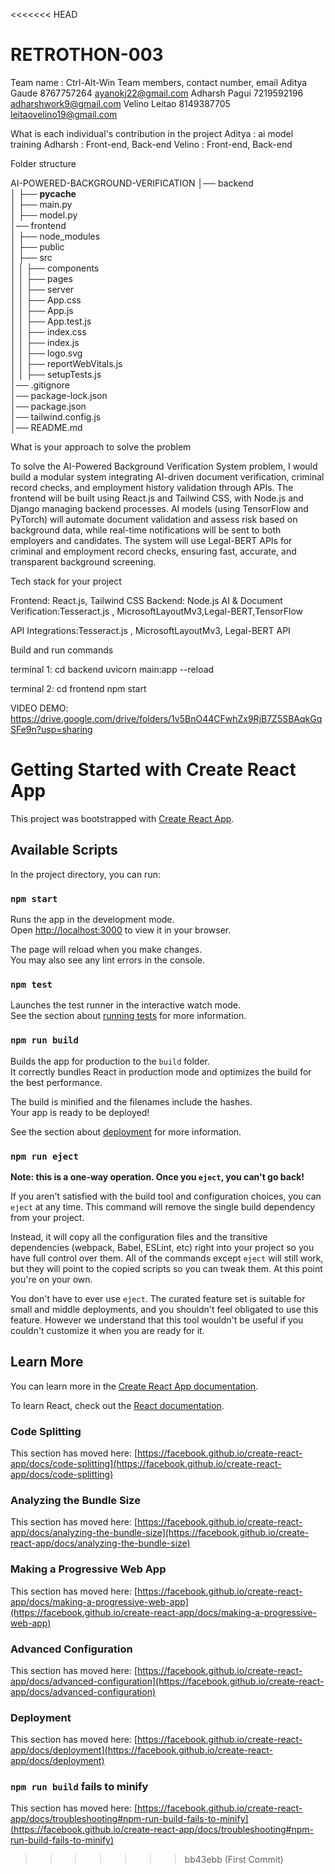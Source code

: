 <<<<<<< HEAD
# RETROTHON-003
Team name : Ctrl-Alt-Win
Team members, contact number, email
Aditya Gaude  8767757264 ayanokj22@gmail.com
Adharsh Pagui 7219592196 adharshwork9@gmail.com
Velino Leitao 8149387705 leitaovelino19@gmail.com

What is each individual's contribution in the project
Aditya : ai model training
Adharsh : Front-end, Back-end
Velino : Front-end, Back-end

Folder structure

AI-POWERED-BACKGROUND-VERIFICATION
│── backend  
│   ├── __pycache__  
│   ├── main.py  
│   ├── model.py  
│── frontend  
│   ├── node_modules  
│   ├── public  
│   ├── src  
│   │   ├── components  
│   │   ├── pages  
│   │   ├── server  
│   │   ├── App.css  
│   │   ├── App.js  
│   │   ├── App.test.js  
│   │   ├── index.css  
│   │   ├── index.js  
│   │   ├── logo.svg  
│   │   ├── reportWebVitals.js  
│   │   ├── setupTests.js  
│── .gitignore  
│── package-lock.json  
│── package.json  
│── tailwind.config.js  
│── README.md  


What is your approach to solve the problem

To solve the AI-Powered Background Verification System problem, I would build a modular system integrating AI-driven document verification, criminal record checks, and employment history validation through APIs. The frontend will be built using React.js and Tailwind CSS, with Node.js and Django managing backend processes. AI models (using TensorFlow and PyTorch) will automate document validation and assess risk based on background data, while real-time notifications will be sent to both employers and candidates. The system will use Legal-BERT APIs for criminal and employment record checks, ensuring fast, accurate, and transparent background screening.

Tech stack for your project

Frontend: React.js, Tailwind CSS
Backend: Node.js
AI & Document Verification:Tesseract.js , MicrosoftLayoutMv3,Legal-BERT,TensorFlow

API Integrations:Tesseract.js , MicrosoftLayoutMv3, Legal-BERT API


Build and run commands

terminal 1:
cd backend
uvicorn main:app --reload

terminal 2:
 cd frontend
 npm start

VIDEO DEMO: https://drive.google.com/drive/folders/1v5BnO44CFwhZx9RjB7Z5SBAqkGqSFe9n?usp=sharing

# Getting Started with Create React App

This project was bootstrapped with [Create React App](https://github.com/facebook/create-react-app).

## Available Scripts

In the project directory, you can run:

### `npm start`

Runs the app in the development mode.\
Open [http://localhost:3000](http://localhost:3000) to view it in your browser.

The page will reload when you make changes.\
You may also see any lint errors in the console.

### `npm test`

Launches the test runner in the interactive watch mode.\
See the section about [running tests](https://facebook.github.io/create-react-app/docs/running-tests) for more information.

### `npm run build`

Builds the app for production to the `build` folder.\
It correctly bundles React in production mode and optimizes the build for the best performance.

The build is minified and the filenames include the hashes.\
Your app is ready to be deployed!

See the section about [deployment](https://facebook.github.io/create-react-app/docs/deployment) for more information.

### `npm run eject`

**Note: this is a one-way operation. Once you `eject`, you can't go back!**

If you aren't satisfied with the build tool and configuration choices, you can `eject` at any time. This command will remove the single build dependency from your project.

Instead, it will copy all the configuration files and the transitive dependencies (webpack, Babel, ESLint, etc) right into your project so you have full control over them. All of the commands except `eject` will still work, but they will point to the copied scripts so you can tweak them. At this point you're on your own.

You don't have to ever use `eject`. The curated feature set is suitable for small and middle deployments, and you shouldn't feel obligated to use this feature. However we understand that this tool wouldn't be useful if you couldn't customize it when you are ready for it.

## Learn More

You can learn more in the [Create React App documentation](https://facebook.github.io/create-react-app/docs/getting-started).

To learn React, check out the [React documentation](https://reactjs.org/).

### Code Splitting

This section has moved here: [https://facebook.github.io/create-react-app/docs/code-splitting](https://facebook.github.io/create-react-app/docs/code-splitting)

### Analyzing the Bundle Size

This section has moved here: [https://facebook.github.io/create-react-app/docs/analyzing-the-bundle-size](https://facebook.github.io/create-react-app/docs/analyzing-the-bundle-size)

### Making a Progressive Web App

This section has moved here: [https://facebook.github.io/create-react-app/docs/making-a-progressive-web-app](https://facebook.github.io/create-react-app/docs/making-a-progressive-web-app)

### Advanced Configuration

This section has moved here: [https://facebook.github.io/create-react-app/docs/advanced-configuration](https://facebook.github.io/create-react-app/docs/advanced-configuration)

### Deployment

This section has moved here: [https://facebook.github.io/create-react-app/docs/deployment](https://facebook.github.io/create-react-app/docs/deployment)

### `npm run build` fails to minify

This section has moved here: [https://facebook.github.io/create-react-app/docs/troubleshooting#npm-run-build-fails-to-minify](https://facebook.github.io/create-react-app/docs/troubleshooting#npm-run-build-fails-to-minify)
>>>>>>> bb43ebb (First Commit)
